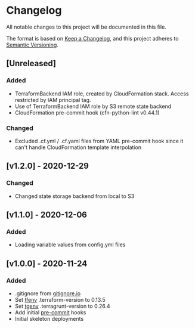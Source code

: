 # Changelog
All notable changes to this project will be documented in this file.

The format is based on [Keep a Changelog](https://keepachangelog.com/en/1.0.0/),
and this project adheres to [Semantic Versioning](https://semver.org/spec/v2.0.0.html).

## [Unreleased]

### Added

* TerraformBackend IAM role, created by CloudFormation stack. Access restricted by IAM
  principal tag.
* Use of TerraformBackend IAM role by S3 remote state backend
* CloudFormation pre-commit hook (cfn-python-lint v0.44.1)

### Changed

* Excluded .cf.yml / .cf.yaml files from YAML pre-commit hook since it can't handle
  CloudFormation template interpolation

## [v1.2.0] - 2020-12-29

### Changed

* Changed state storage backend from local to S3

## [v1.1.0] - 2020-12-06

### Added

* Loading variable values from config.yml files

## [v1.0.0] - 2020-11-24

### Added

* .gitignore from [gitignore.io](https://www.toptal.com/developers/gitignore/api/terraform,terragrunt)
* Set [tfenv](https://github.com/tfutils/tfenv) .terraform-version to 0.13.5
* Set [tgenv](https://github.com/cunymatthieu/tgenv) .terragrunt-version to 0.26.4
* Add initial [pre-commit](https://pre-commit.com/) hooks
* Initial skeleton deployments
